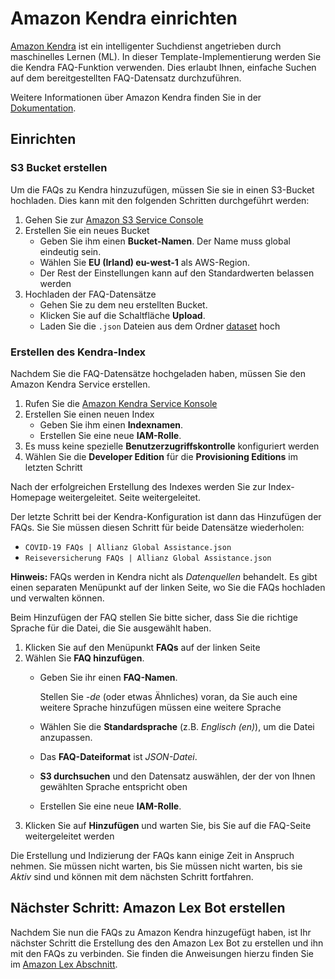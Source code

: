 # Amazon Kendra einrichten
[Amazon Kendra](https://aws.amazon.com/kendra/) ist ein intelligenter Suchdienst
angetrieben durch maschinelles Lernen (ML). In dieser Template-Implementierung werden Sie
die Kendra FAQ-Funktion verwenden. Dies erlaubt Ihnen, einfache Suchen auf dem
bereitgestellten FAQ-Datensatz durchzuführen.

Weitere Informationen über Amazon Kendra finden Sie in der
[Dokumentation](https://docs.aws.amazon.com/kendra/latest/dg/what-is-kendra.html).

## Einrichten

### S3 Bucket erstellen
Um die FAQs zu Kendra hinzuzufügen, müssen Sie sie in einen S3-Bucket hochladen. Dies
kann mit den folgenden Schritten durchgeführt werden:
1. Gehen Sie zur [Amazon S3 Service Console](https://s3.console.aws.amazon.com/s3/buckets?region=eu-west-1)
1. Erstellen Sie ein neues Bucket
   * Geben Sie ihm einen **Bucket-Namen**. Der Name muss global eindeutig sein.
   * Wählen Sie **EU (Irland) eu-west-1** als AWS-Region.
   * Der Rest der Einstellungen kann auf den Standardwerten belassen werden
1. Hochladen der FAQ-Datensätze
   * Gehen Sie zu dem neu erstellten Bucket.
   * Klicken Sie auf die Schaltfläche **Upload**.
   * Laden Sie die `.json` Dateien aus dem Ordner [dataset](./../../dataset/) hoch

### Erstellen des Kendra-Index
Nachdem Sie die FAQ-Datensätze hochgeladen haben, müssen Sie den Amazon Kendra Service erstellen.
1. Rufen Sie die [Amazon Kendra Service
   Konsole](https://eu-west-1.console.aws.amazon.com/kendra/home?region=eu-west-1#indexes)
1. Erstellen Sie einen neuen Index
   * Geben Sie ihm einen **Indexnamen**.
   * Erstellen Sie eine neue **IAM-Rolle**.
2. Es muss keine spezielle **Benutzerzugriffskontrolle** konfiguriert werden
3. Wählen Sie die **Developer Edition** für die **Provisioning Editions** im
letzten Schritt

Nach der erfolgreichen Erstellung des Indexes werden Sie zur Index-Homepage weitergeleitet.
Seite weitergeleitet.

Der letzte Schritt bei der Kendra-Konfiguration ist dann das Hinzufügen der FAQs. Sie
Sie müssen diesen Schritt für beide Datensätze wiederholen:
* `COVID-19 FAQs | Allianz Global Assistance.json`
* `Reiseversicherung FAQs | Allianz Global Assistance.json`

**Hinweis:** FAQs werden in Kendra nicht als *Datenquellen* behandelt. Es gibt einen separaten
Menüpunkt auf der linken Seite, wo Sie die FAQs hochladen und verwalten können.

Beim Hinzufügen der FAQ stellen Sie bitte sicher, dass Sie die richtige Sprache für die
Datei, die Sie ausgewählt haben.
1. Klicken Sie auf den Menüpunkt **FAQs** auf der linken Seite
1. Wählen Sie **FAQ hinzufügen**.
   * Geben Sie ihr einen **FAQ-Namen**.

     Stellen Sie *-de* (oder etwas Ähnliches) voran, da Sie auch eine weitere Sprache hinzufügen müssen
     eine weitere Sprache
   * Wählen Sie die **Standardsprache** (z.B. *Englisch (en)*), um die Datei anzupassen.
   * Das **FAQ-Dateiformat** ist *JSON-Datei*.
   * **S3 durchsuchen** und den Datensatz auswählen, der der von Ihnen gewählten Sprache entspricht
    oben
   * Erstellen Sie eine neue **IAM-Rolle**.
1. Klicken Sie auf **Hinzufügen** und warten Sie, bis Sie auf die FAQ-Seite weitergeleitet werden

Die Erstellung und Indizierung der FAQs kann einige Zeit in Anspruch nehmen. Sie müssen nicht warten, bis
Sie müssen nicht warten, bis sie *Aktiv* sind und können mit dem nächsten Schritt fortfahren.

## Nächster Schritt: Amazon Lex Bot erstellen
Nachdem Sie nun die FAQs zu Amazon Kendra hinzugefügt haben, ist Ihr nächster Schritt die Erstellung des
den Amazon Lex Bot zu erstellen und ihn mit den FAQs zu verbinden. Sie finden die Anweisungen
hierzu finden Sie im [Amazon Lex Abschnitt](./amazon-lex.md).
